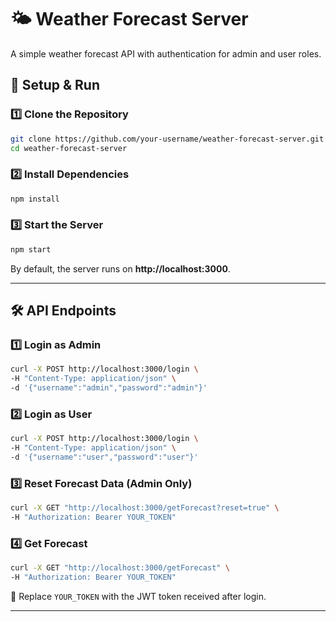 # 🌤️ Weather Forecast Server

A simple weather forecast API with authentication for admin and user roles.

## 🚀 Setup & Run

### **1️⃣ Clone the Repository**

```sh
git clone https://github.com/your-username/weather-forecast-server.git
cd weather-forecast-server
```

### **2️⃣ Install Dependencies**

```sh
npm install
```

### **3️⃣ Start the Server**

```sh
npm start
```

By default, the server runs on **http://localhost:3000**.

---

## 🛠️ API Endpoints

### **1️⃣ Login as Admin**

```sh
curl -X POST http://localhost:3000/login \
-H "Content-Type: application/json" \
-d '{"username":"admin","password":"admin"}'
```

### **2️⃣ Login as User**

```sh
curl -X POST http://localhost:3000/login \
-H "Content-Type: application/json" \
-d '{"username":"user","password":"user"}'
```

### **3️⃣ Reset Forecast Data (Admin Only)**

```sh
curl -X GET "http://localhost:3000/getForecast?reset=true" \
-H "Authorization: Bearer YOUR_TOKEN"
```

### **4️⃣ Get Forecast**

```sh
curl -X GET "http://localhost:3000/getForecast" \
-H "Authorization: Bearer YOUR_TOKEN"
```

🔑 Replace `YOUR_TOKEN` with the JWT token received after login.

---

